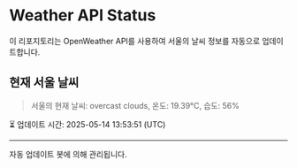 
# Weather API Status

이 리포지토리는 OpenWeather API를 사용하여 서울의 날씨 정보를 자동으로 업데이트합니다.

## 현재 서울 날씨
> 서울의 현재 날씨: overcast clouds, 온도: 19.39°C, 습도: 56%

⏳ 업데이트 시간: 2025-05-14 13:53:51 (UTC)

---
자동 업데이트 봇에 의해 관리됩니다.
